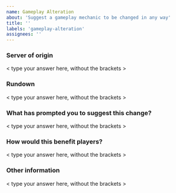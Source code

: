 ```yaml
---
name: Gameplay Alteration
about: 'Suggest a gameplay mechanic to be changed in any way'
title: ''
labels: 'gameplay-alteration'
assignees: ''
---
```


<!-- Before continuing, please make sure that your suggestion hasn't already been submitted. -->

### Server of origin
<!-- What server would this existing mechanic be changed on? Survival? Skyblock? Global? -->
< type your answer here, without the brackets >

### Rundown
<!-- Provide a breif description of the change you'd like to be made. -->
< type your answer here, without the brackets >


### What has prompted you to suggest this change?
<!-- Tell us what happened that led to you to suggest this change. -->
< type your answer here, without the brackets >


### How would this benefit players?
<!-- Tell us what happened that led to you to suggest this change. -->
< type your answer here, without the brackets >


### Other information
<!-- If you have any other information that you feel would help, please add it below -->
< type your answer here, without the brackets >
